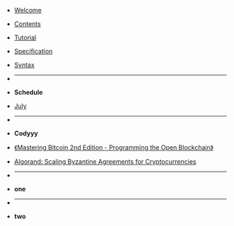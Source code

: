 - [Welcome](/README.md)
- [Contents](/SUMMARY.md)
- [Tutorial](/Tutorial.md)
- [Specification](/Specification.md)
- [Syntax](/Syntax.md)

- <hr>
- **Schedule**
- [July](schedule/July.md)

- <hr>
- **Codyyy**
- [《Mastering Bitcoin 2nd Edition - Programming the Open Blockchain》](/cody/Mastering-Bitcoin-2nd-Edition-Programming-the-Open-Blockchain.md)
- [Algorand: Scaling Byzantine Agreements for Cryptocurrencies](/cody/Algorand-Scaling-Byzantine-Agreements-for-Cryptocurrencies.md)



- <hr>
- **one**



- <hr>
- **two**




